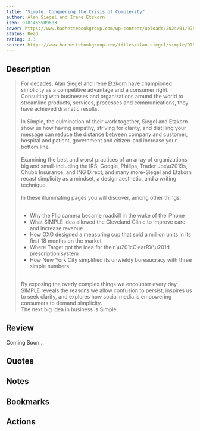 ```yaml
---
title: "Simple: Conquering the Crisis of Complexity"
author: Alan Siegel and Irene Etzkorn
isbn: 9781455509683
cover: https://www.hachettebookgroup.com/wp-content/uploads/2024/01/9781455509683.jpg?resize=759,1024
status: Read
rating: 3.3
source: https://www.hachettebookgroup.com/titles/alan-siegel/simple/9781455509683/?lens=twelve
---
```


## Description

> For decades, Alan Siegel and Irene Etzkorn have championed simplicity as a competitive advantage and a consumer right. Consulting with businesses and organizations around the world to streamline products, services, processes and communications, they have achieved dramatic results.  
> <br>
> In Simple, the culmination of their work together, Siegel and Etzkorn show us how having empathy, striving for clarity, and distilling your message can reduce the distance between company and customer, hospital and patient, government and citizen-and increase your bottom line.  
> <br>
> Examining the best and worst practices of an array of organizations big and small-including the IRS, Google, Philips, Trader Joe\u2019s, Chubb Insurance, and ING Direct, and many more-Siegel and Etzkorn recast simplicity as a mindset, a design aesthetic, and a writing technique.  
> <br>
> In these illuminating pages you will discover, among other things:  
> <br>
>    - Why the Flip camera became roadkill in the wake of the iPhone
>    - What SIMPLE idea allowed the Cleveland Clinic to improve care and increase revenue
>    - How OXO designed a measuring cup that sold a million units in its first 18 months on the market
>    - Where Target got the idea for their \u201cClearRX\u201d prescription system
>    - How New York City simplified its unwieldy bureaucracy with three simple numbers  
> <br>
> By exposing the overly complex things we encounter every day, SIMPLE reveals the reasons we allow confusion to persist, inspires us to seek clarity, and explores how social media is empowering consumers to demand simplicity.  
> <br>
> The next big idea in business is Simple.

## Review

Coming Soon...

## Quotes

## Notes

## Bookmarks

## Actions
